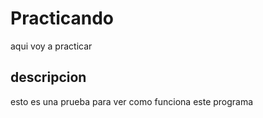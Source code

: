 # Practicando
aqui voy a practicar

## descripcion
esto es una prueba para ver como funciona este programa
